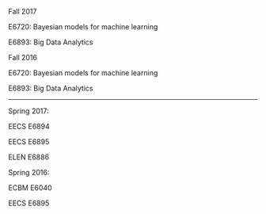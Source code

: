 Fall 2017

E6720: Bayesian models for machine learning

E6893: Big Data Analytics

Fall 2016

E6720: Bayesian models for machine learning

E6893: Big Data Analytics

---

Spring 2017:

EECS E6894

EECS E6895

ELEN E6886

Spring 2016:

ECBM E6040

EECS E6895 